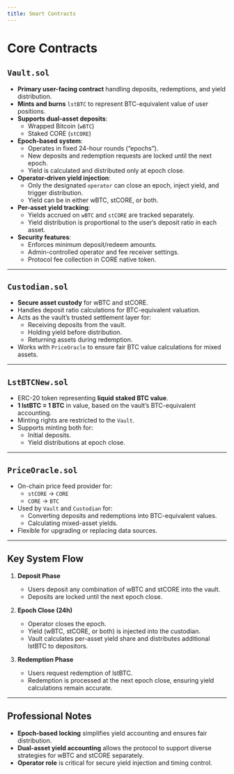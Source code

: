 ```yaml
---
title: Smart Contracts
---
```


# Core Contracts

## `Vault.sol`

- **Primary user-facing contract** handling deposits, redemptions, and yield distribution.
- **Mints and burns** `lstBTC` to represent BTC-equivalent value of user positions.
- **Supports dual-asset deposits**:
  - Wrapped Bitcoin (`wBTC`)
  - Staked CORE (`stCORE`)
- **Epoch-based system**:
  - Operates in fixed 24-hour rounds (“epochs”).
  - New deposits and redemption requests are locked until the next epoch.
  - Yield is calculated and distributed only at epoch close.
- **Operator-driven yield injection**:
  - Only the designated `operator` can close an epoch, inject yield, and trigger distribution.
  - Yield can be in either wBTC, stCORE, or both.
- **Per-asset yield tracking**:
  - Yields accrued on `wBTC` and `stCORE` are tracked separately.
  - Yield distribution is proportional to the user’s deposit ratio in each asset.
- **Security features**:
  - Enforces minimum deposit/redeem amounts.
  - Admin-controlled operator and fee receiver settings.
  - Protocol fee collection in CORE native token.

---

## `Custodian.sol`

- **Secure asset custody** for wBTC and stCORE.
- Handles deposit ratio calculations for BTC-equivalent valuation.
- Acts as the vault’s trusted settlement layer for:
  - Receiving deposits from the vault.
  - Holding yield before distribution.
  - Returning assets during redemption.
- Works with `PriceOracle` to ensure fair BTC value calculations for mixed assets.

---

## `LstBTCNew.sol`

- ERC-20 token representing **liquid staked BTC value**.
- **1 lstBTC = 1 BTC** in value, based on the vault’s BTC-equivalent accounting.
- Minting rights are restricted to the `Vault`.
- Supports minting both for:
  - Initial deposits.
  - Yield distributions at epoch close.

---

## `PriceOracle.sol`

- On-chain price feed provider for:
  - `stCORE` → `CORE`
  - `CORE` → `BTC`
- Used by `Vault` and `Custodian` for:
  - Converting deposits and redemptions into BTC-equivalent values.
  - Calculating mixed-asset yields.
- Flexible for upgrading or replacing data sources.

---

## Key System Flow

1. **Deposit Phase**

   - Users deposit any combination of wBTC and stCORE into the vault.
   - Deposits are locked until the next epoch close.

2. **Epoch Close (24h)**

   - Operator closes the epoch.
   - Yield (wBTC, stCORE, or both) is injected into the custodian.
   - Vault calculates per-asset yield share and distributes additional lstBTC to depositors.

3. **Redemption Phase**
   - Users request redemption of lstBTC.
   - Redemption is processed at the next epoch close, ensuring yield calculations remain accurate.

---

## Professional Notes

- **Epoch-based locking** simplifies yield accounting and ensures fair distribution.
- **Dual-asset yield accounting** allows the protocol to support diverse strategies for wBTC and stCORE separately.
- **Operator role** is critical for secure yield injection and timing control.
